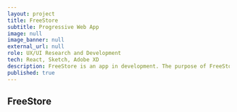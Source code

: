```yaml
---
layout: project
title: FreeStore
subtitle: Progressive Web App
image: null
image_banner: null
external_url: null
role: UX/UI Research and Development
tech: React, Sketch, Adobe XD
description: FreeStore is an app in development. The purpose of FreeStore is to offer part-time freelancers and students a place to manage their expenses and earnings.
published: true
---
```


## FreeStore

###